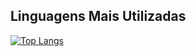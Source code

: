 ## Linguagens Mais Utilizadas

[![Top Langs](https://github-readme-stats.vercel.app/api/top-langs/?username=Guilh-montalvao&layout=compact)](https://github.com/anuraghazra/github-readme-stats)
